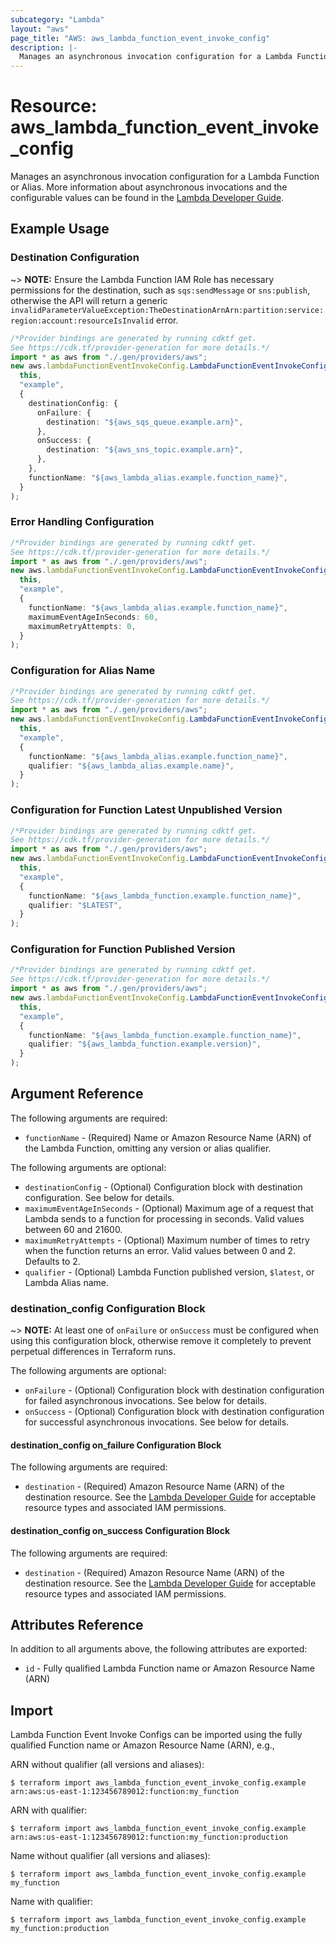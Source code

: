 ```yaml
---
subcategory: "Lambda"
layout: "aws"
page_title: "AWS: aws_lambda_function_event_invoke_config"
description: |-
  Manages an asynchronous invocation configuration for a Lambda Function or Alias.
---
```


# Resource: aws\_lambda\_function\_event\_invoke\_config

Manages an asynchronous invocation configuration for a Lambda Function or Alias. More information about asynchronous invocations and the configurable values can be found in the [Lambda Developer Guide](https://docs.aws.amazon.com/lambda/latest/dg/invocation-async.html).

## Example Usage

### Destination Configuration

\~> **NOTE:** Ensure the Lambda Function IAM Role has necessary permissions for the destination, such as `sqs:sendMessage` or `sns:publish`, otherwise the API will return a generic `invalidParameterValueException:TheDestinationArnArn:partition:service:region:account:resourceIsInvalid` error.

```typescript
/*Provider bindings are generated by running cdktf get.
See https://cdk.tf/provider-generation for more details.*/
import * as aws from "./.gen/providers/aws";
new aws.lambdaFunctionEventInvokeConfig.LambdaFunctionEventInvokeConfig(
  this,
  "example",
  {
    destinationConfig: {
      onFailure: {
        destination: "${aws_sqs_queue.example.arn}",
      },
      onSuccess: {
        destination: "${aws_sns_topic.example.arn}",
      },
    },
    functionName: "${aws_lambda_alias.example.function_name}",
  }
);

```

### Error Handling Configuration

```typescript
/*Provider bindings are generated by running cdktf get.
See https://cdk.tf/provider-generation for more details.*/
import * as aws from "./.gen/providers/aws";
new aws.lambdaFunctionEventInvokeConfig.LambdaFunctionEventInvokeConfig(
  this,
  "example",
  {
    functionName: "${aws_lambda_alias.example.function_name}",
    maximumEventAgeInSeconds: 60,
    maximumRetryAttempts: 0,
  }
);

```

### Configuration for Alias Name

```typescript
/*Provider bindings are generated by running cdktf get.
See https://cdk.tf/provider-generation for more details.*/
import * as aws from "./.gen/providers/aws";
new aws.lambdaFunctionEventInvokeConfig.LambdaFunctionEventInvokeConfig(
  this,
  "example",
  {
    functionName: "${aws_lambda_alias.example.function_name}",
    qualifier: "${aws_lambda_alias.example.name}",
  }
);

```

### Configuration for Function Latest Unpublished Version

```typescript
/*Provider bindings are generated by running cdktf get.
See https://cdk.tf/provider-generation for more details.*/
import * as aws from "./.gen/providers/aws";
new aws.lambdaFunctionEventInvokeConfig.LambdaFunctionEventInvokeConfig(
  this,
  "example",
  {
    functionName: "${aws_lambda_function.example.function_name}",
    qualifier: "$LATEST",
  }
);

```

### Configuration for Function Published Version

```typescript
/*Provider bindings are generated by running cdktf get.
See https://cdk.tf/provider-generation for more details.*/
import * as aws from "./.gen/providers/aws";
new aws.lambdaFunctionEventInvokeConfig.LambdaFunctionEventInvokeConfig(
  this,
  "example",
  {
    functionName: "${aws_lambda_function.example.function_name}",
    qualifier: "${aws_lambda_function.example.version}",
  }
);

```

## Argument Reference

The following arguments are required:

* `functionName` - (Required) Name or Amazon Resource Name (ARN) of the Lambda Function, omitting any version or alias qualifier.

The following arguments are optional:

* `destinationConfig` - (Optional) Configuration block with destination configuration. See below for details.
* `maximumEventAgeInSeconds` - (Optional) Maximum age of a request that Lambda sends to a function for processing in seconds. Valid values between 60 and 21600.
* `maximumRetryAttempts` - (Optional) Maximum number of times to retry when the function returns an error. Valid values between 0 and 2. Defaults to 2.
* `qualifier` - (Optional) Lambda Function published version, `$latest`, or Lambda Alias name.

### destination\_config Configuration Block

\~> **NOTE:** At least one of `onFailure` or `onSuccess` must be configured when using this configuration block, otherwise remove it completely to prevent perpetual differences in Terraform runs.

The following arguments are optional:

* `onFailure` - (Optional) Configuration block with destination configuration for failed asynchronous invocations. See below for details.
* `onSuccess` - (Optional) Configuration block with destination configuration for successful asynchronous invocations. See below for details.

#### destination\_config on\_failure Configuration Block

The following arguments are required:

* `destination` - (Required) Amazon Resource Name (ARN) of the destination resource. See the [Lambda Developer Guide](https://docs.aws.amazon.com/lambda/latest/dg/invocation-async.html#invocation-async-destinations) for acceptable resource types and associated IAM permissions.

#### destination\_config on\_success Configuration Block

The following arguments are required:

* `destination` - (Required) Amazon Resource Name (ARN) of the destination resource. See the [Lambda Developer Guide](https://docs.aws.amazon.com/lambda/latest/dg/invocation-async.html#invocation-async-destinations) for acceptable resource types and associated IAM permissions.

## Attributes Reference

In addition to all arguments above, the following attributes are exported:

* `id` - Fully qualified Lambda Function name or Amazon Resource Name (ARN)

## Import

Lambda Function Event Invoke Configs can be imported using the fully qualified Function name or Amazon Resource Name (ARN), e.g.,

ARN without qualifier (all versions and aliases):

```console
$ terraform import aws_lambda_function_event_invoke_config.example arn:aws:us-east-1:123456789012:function:my_function
```

ARN with qualifier:

```console
$ terraform import aws_lambda_function_event_invoke_config.example arn:aws:us-east-1:123456789012:function:my_function:production
```

Name without qualifier (all versions and aliases):

```console
$ terraform import aws_lambda_function_event_invoke_config.example my_function
```

Name with qualifier:

```console
$ terraform import aws_lambda_function_event_invoke_config.example my_function:production
```
